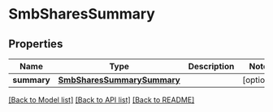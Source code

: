 # SmbSharesSummary

## Properties
Name | Type | Description | Notes
------------ | ------------- | ------------- | -------------
**summary** | [**SmbSharesSummarySummary**](SmbSharesSummarySummary.md) |  | [optional] 

[[Back to Model list]](../README.md#documentation-for-models) [[Back to API list]](../README.md#documentation-for-api-endpoints) [[Back to README]](../README.md)


